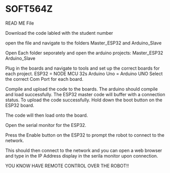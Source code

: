 # SOFT564Z

READ ME File 

Download the code labled with the student number 

open the file and navigate to the folders Master_ESP32 and Arduino_Slave 

Open Each folder seporately and open the arduino projects:
Master_ESP32 
Arduino_Slave 

Plug in the boards and navigate to tools and set up the correct boards for each project. 
ESP32       = NODE MCU 32s
Arduino Uno = Arduino UNO
Select the correct Com Port for each board. 

Compile and upload the code to the boards. 
The arduino should compile and load successfully. 
The ESP32 master code will buffer with a connection status. To upload the code successfully. Hold down the boot button on the ESP32 board. 

The code will then load onto the board.

Open the serial monitor for the ESP32.  

Press the Enable button on the ESP32 to prompt the robot to connect to the network. 

This should then connect to the network and you can open a web browser and type in the IP Address display in the serila monitor upon connection. 

YOU KNOW HAVE REMOTE CONTROL OVER THE ROBOT!!
